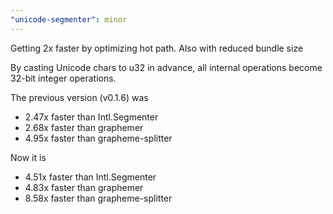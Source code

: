 ```yaml
---
"unicode-segmenter": minor
---
```


Getting 2x faster by optimizing hot path. Also with reduced bundle size

By casting Unicode chars to u32 in advance, all internal operations become 32-bit integer operations.

The previous version (v0.1.6) was
- 2.47x faster than Intl.Segmenter
- 2.68x faster than graphemer
- 4.95x faster than grapheme-splitter

Now it is
- 4.51x faster than Intl.Segmenter
- 4.83x faster than graphemer
- 8.58x faster than grapheme-splitter

